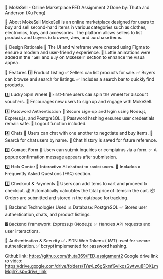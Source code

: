 🛒 MokeSell - Online Marketplace
FED Assignment 2
Done by: Thuta and Anderson (Xu Feng)

📌 About MokeSell
MokeSell is an online marketplace designed for users to buy and sell second-hand items in various categories such as clothes, electronics, toys, and accessories. The platform allows sellers to list products and buyers to browse, view, and purchase items.

🎨 Design Rationale
📌 The UI and wireframe were created using Figma to ensure a modern and user-friendly experience.
📌 Lottie animations were added in the "Sell and Buy on Mokesell" section to enhance the visual appeal.

🌟 Features
1️⃣ Product Listing
✅ Sellers can list products for sale.
✅ Buyers can browse and search for listings.
✅ Includes a search bar to quickly find products.

2️⃣ Lucky Spin Wheel
🎉 First-time users can spin the wheel for discount vouchers.
🎯 Encourages new users to sign up and engage with MokeSell.

3️⃣ Password Authentication
🔐 Secure sign-up and login using Node.js, Express.js, and PostgreSQL.
🔑 Password hashing ensures user credentials remain safe.
🚪 Logout function included.

4️⃣ Chats
💬 Users can chat with one another to negotiate and buy items.
🔎 Search for chat users by name.
📜 Chat history is saved for future reference.

5️⃣ Contact Form
📩 Users can submit inquiries or complaints via a form.
✅ A popup confirmation message appears after submission.

6️⃣ Help Center
🤖 Interactive AI chatbot to assist users.
📌 Includes a Frequently Asked Questions (FAQ) section.

7️⃣ Checkout & Payments
🛒 Users can add items to cart and proceed to checkout.
💰 Automatically calculates the total price of items in the cart.
📦 Orders are submitted and stored in the database for tracking.

🔧 Backend Technologies Used
📊 Database: PostgreSQL
✅ Stores user authentication, chats, and product listings.

🖥️ Backend Framework: Express.js (Node.js)
✅ Handles API requests and user interactions.

🔐 Authentication & Security
✅ JSON Web Tokens (JWT) used for secure authentication.
✅ bcrypt implemented for password hashing.

Github link: https://github.com/thuta369/FED_assignment2
Google drive link to video: https://drive.google.com/drive/folders/1YeyLz6gSkmfGvlkosGwtwu8FOXLmMqih?usp=drive_link 

